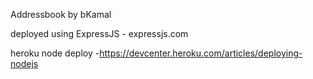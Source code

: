 Addressbook by bKamal

deployed using ExpressJS - expressjs.com

heroku node deploy -https://devcenter.heroku.com/articles/deploying-nodejs